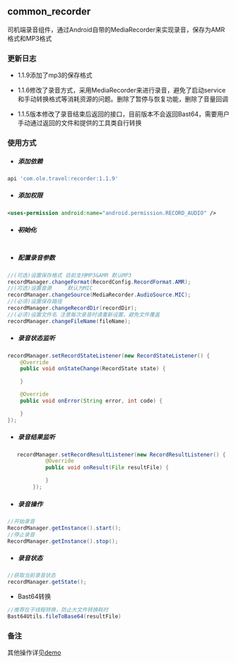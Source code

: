 ## **common_recorder**

司机端录音组件，通过Android自带的MediaRecorder来实现录音，保存为AMR格式和MP3格式

### 更新日志

- 1.1.9添加了mp3的保存格式

- 1.1.6修改了录音方式，采用MediaRecorder来进行录音，避免了启动service和手动转换格式等消耗资源的问题。删除了暂停与恢复功能，删除了音量回调
- 1.1.5版本修改了录音结束后返回的接口，目前版本不会返回Bast64，需要用户手动通过返回的文件和提供的工具类自行转换

### 使用方式

- ##### 添加依赖

```groovy
api 'com.ole.travel:recorder:1.1.9'
```

- ##### 添加权限

```xml
<uses-permission android:name="android.permission.RECORD_AUDIO" />
```

- ##### ~~初始化~~

```java

```

- ##### 配置录音参数


```java
//(可选)设置保存格式 目前支持MP3&AMR 默认MP3
recordManager.changeFormat(RecordConfig.RecordFormat.AMR);
//(可选)设置音源     默认为MIC
recordManager.changeSource(MediaRecorder.AudioSource.MIC);
//(必须)设置保存路径
recordManager.changeRecordDir(recordDir);
//(必须)设置文件名 注意每次录音时请重新设置，避免文件覆盖
recordManager.changeFileName(fileName);
```

- ##### 录音状态监听

```java
recordManager.setRecordStateListener(new RecordStateListener() {
    @Override
    public void onStateChange(RecordState state) {

    }

    @Override
    public void onError(String error, int code) {

    }
});
```

- ##### 录音结果监听

```java
   recordManager.setRecordResultListener(new RecordResultListener() {
            @Override
            public void onResult(File resultFile) {

            }
        });
```

- ##### 录音操作

```java
//开始录音
RecordManager.getInstance().start();
//停止录音
RecordManager.getInstance().stop();
```

- ##### 录音状态

```java
//获取当前录音状态
recordManager.getState();
```
- Bast64转换

```java
//推荐在子线程转换，防止大文件转换耗时
Bast64Utils.fileToBase64(resultFile)
```

### 备注

其他操作详见[demo](https://gitlab.olafuwu.com/ole-terminal/ole-arc/android/common_recorder)